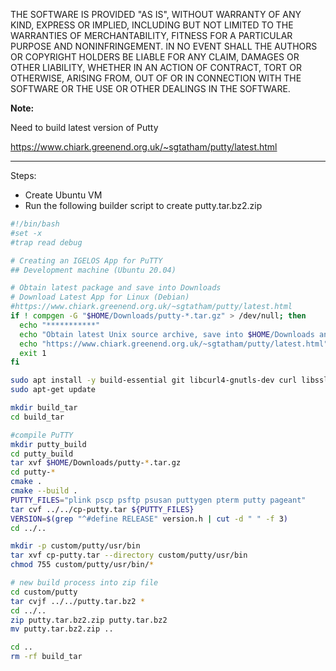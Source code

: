 THE SOFTWARE IS PROVIDED "AS IS", WITHOUT WARRANTY OF ANY KIND, EXPRESS OR IMPLIED, INCLUDING BUT NOT LIMITED TO THE WARRANTIES OF MERCHANTABILITY, FITNESS FOR A PARTICULAR PURPOSE AND NONINFRINGEMENT. IN NO EVENT SHALL THE AUTHORS OR COPYRIGHT HOLDERS BE LIABLE FOR ANY CLAIM, DAMAGES OR OTHER LIABILITY, WHETHER IN AN ACTION OF CONTRACT, TORT OR OTHERWISE, ARISING FROM, OUT OF OR IN CONNECTION WITH THE SOFTWARE OR THE USE OR OTHER DEALINGS IN THE SOFTWARE.

**Note:**

Need to build latest version of Putty

https://www.chiark.greenend.org.uk/~sgtatham/putty/latest.html

-----

Steps:

- Create Ubuntu VM
- Run the following builder script to create putty.tar.bz2.zip

```bash linenums="1"
#!/bin/bash
#set -x
#trap read debug

# Creating an IGELOS App for PuTTY
## Development machine (Ubuntu 20.04)

# Obtain latest package and save into Downloads
# Download Latest App for Linux (Debian)
#https://www.chiark.greenend.org.uk/~sgtatham/putty/latest.html
if ! compgen -G "$HOME/Downloads/putty-*.tar.gz" > /dev/null; then
  echo "***********"
  echo "Obtain latest Unix source archive, save into $HOME/Downloads and re-run this script "
  echo "https://www.chiark.greenend.org.uk/~sgtatham/putty/latest.html"
  exit 1
fi

sudo apt install -y build-essential git libcurl4-gnutls-dev curl libssl-dev automake autoconf libtool cmake pkg-config libgcrypt20-dev libpng-dev libzip-dev libjansson-dev libzbar-dev libgtk-3-dev
sudo apt-get update

mkdir build_tar
cd build_tar

#compile PuTTY
mkdir putty_build
cd putty_build
tar xvf $HOME/Downloads/putty-*.tar.gz
cd putty-*
cmake .
cmake --build .
PUTTY_FILES="plink pscp psftp psusan puttygen pterm putty pageant"
tar cvf ../../cp-putty.tar ${PUTTY_FILES}
VERSION=$(grep "^#define RELEASE" version.h | cut -d " " -f 3)
cd ../..

mkdir -p custom/putty/usr/bin
tar xvf cp-putty.tar --directory custom/putty/usr/bin
chmod 755 custom/putty/usr/bin/*

# new build process into zip file
cd custom/putty
tar cvjf ../../putty.tar.bz2 *
cd ../..
zip putty.tar.bz2.zip putty.tar.bz2
mv putty.tar.bz2.zip ..

cd ..
rm -rf build_tar
```
